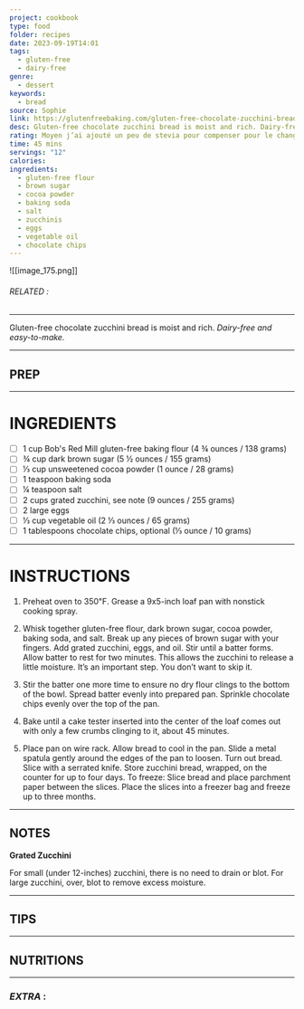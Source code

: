 ```yaml
---
project: cookbook
type: food
folder: recipes
date: 2023-09-19T14:01
tags:
  - gluten-free
  - dairy-free
genre:
  - dessert
keywords:
  - bread
source: Sophie
link: https://glutenfreebaking.com/gluten-free-chocolate-zucchini-bread-recipe/
desc: Gluten-free chocolate zucchini bread is moist and rich. Dairy-free and easy-to-make.
rating: Moyen j’ai ajouté un peu de stevia pour compenser pour le changement de sucre
time: 45 mins
servings: "12"
calories: 
ingredients:
  - gluten-free flour
  - brown sugar
  - cocoa powder
  - baking soda
  - salt
  - zucchinis
  - eggs
  - vegetable oil
  - chocolate chips
---
```


![[image_175.png]]
###### *RELATED* : 
---
Gluten-free chocolate zucchini bread is moist and rich. _Dairy-free and easy-to-make._

---
## PREP



---
# INGREDIENTS

- [ ] 1 cup Bob's Red Mill gluten-free baking flour (4 ¾ ounces / 138 grams)
- [ ] ¾ cup dark brown sugar (5 ½ ounces / 155 grams)
- [ ] ⅓ cup unsweetened cocoa powder (1 ounce / 28 grams)
- [ ] 1 teaspoon baking soda
- [ ] ¼ teaspoon salt
- [ ] 2 cups grated zucchini, see note (9 ounces / 255 grams)
- [ ] 2 large eggs
- [ ] ⅓ cup vegetable oil (2 ⅓ ounces / 65 grams)
- [ ] 1 tablespoons chocolate chips, optional (⅓ ounce / 10 grams)

---
# INSTRUCTIONS

1. Preheat oven to 350℉. Grease a 9x5-inch loaf pan with nonstick cooking spray.
    
2. Whisk together gluten-free flour, dark brown sugar, cocoa powder, baking soda, and salt. Break up any pieces of brown sugar with your fingers. Add grated zucchini, eggs, and oil. Stir until a batter forms. Allow batter to rest for two minutes. This allows the zucchini to release a little moisture. It’s an important step. You don’t want to skip it.
    
3. Stir the batter one more time to ensure no dry flour clings to the bottom of the bowl. Spread batter evenly into prepared pan. Sprinkle chocolate chips evenly over the top of the pan.
    
4. Bake until a cake tester inserted into the center of the loaf comes out with only a few crumbs clinging to it, about 45 minutes.
    
5. Place pan on wire rack. Allow bread to cool in the pan. Slide a metal spatula gently around the edges of the pan to loosen. Turn out bread. Slice with a serrated knife. Store zucchini bread, wrapped, on the counter for up to four days. To freeze: Slice bread and place parchment paper between the slices. Place the slices into a freezer bag and freeze up to three months.

---
## NOTES

**Grated Zucchini**

For small (under 12-inches) zucchini, there is no need to drain or blot. For large zucchini, over, blot to remove excess moisture.

---
## TIPS



---
## NUTRITIONS



---
### *EXTRA* :




